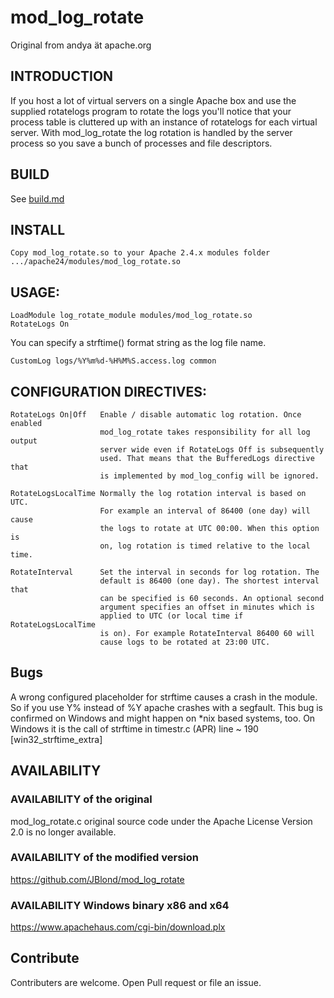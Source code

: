 # mod_log_rotate

Original from andya ät apache.org

## INTRODUCTION

If you host a lot of virtual servers on a single Apache box and use the supplied rotatelogs
program to rotate the logs you'll notice that your process table is cluttered up with an instance
of rotatelogs for each virtual server. With mod_log_rotate the log rotation is handled by the server
process so you save a bunch of processes and file descriptors.

## BUILD

See [build.md](build.md)

## INSTALL

	Copy mod_log_rotate.so to your Apache 2.4.x modules folder
	.../apache24/modules/mod_log_rotate.so

## USAGE:

```
LoadModule log_rotate_module modules/mod_log_rotate.so
RotateLogs On
```

You can specify a strftime() format string as the log file name.

```
CustomLog logs/%Y%m%d-%H%M%S.access.log common
```

## CONFIGURATION DIRECTIVES:

	RotateLogs On|Off   Enable / disable automatic log rotation. Once enabled
						mod_log_rotate takes responsibility for all log output
						server wide even if RotateLogs Off is subsequently
						used. That means that the BufferedLogs directive that
						is implemented by mod_log_config will be ignored.

	RotateLogsLocalTime Normally the log rotation interval is based on UTC.
						For example an interval of 86400 (one day) will cause
						the logs to rotate at UTC 00:00. When this option is
						on, log rotation is timed relative to the local time.

	RotateInterval      Set the interval in seconds for log rotation. The
						default is 86400 (one day). The shortest interval that
						can be specified is 60 seconds. An optional second
						argument specifies an offset in minutes which is
						applied to UTC (or local time if RotateLogsLocalTime
						is on). For example RotateInterval 86400 60 will
						cause logs to be rotated at 23:00 UTC.

## Bugs

A wrong configured placeholder for strftime causes a crash in the module.
So if you use Y% instead of %Y apache crashes with a segfault. This bug is confirmed on Windows
and might happen on *nix based systems, too.
On Windows it is the call of strftime in timestr.c (APR) line ~ 190 [win32_strftime_extra]


## AVAILABILITY

### AVAILABILITY of the original

mod_log_rotate.c original source code under the Apache License Version 2.0
is no longer available.

### AVAILABILITY of the modified version

https://github.com/JBlond/mod_log_rotate

### AVAILABILITY Windows binary x86 and x64

https://www.apachehaus.com/cgi-bin/download.plx

## Contribute

Contributers are welcome. Open Pull request or file an issue.
